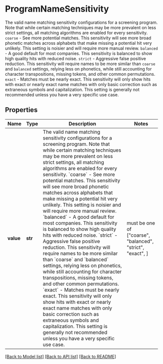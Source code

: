 # ProgramNameSensitivity

The valid name matching sensitivity configurations for a screening program. Note that while certain matching techniques may be more prevalent on less strict settings, all matching algorithms are enabled for every sensitivity.  `coarse` - See more potential matches. This sensitivity will see more broad phonetic matches across alphabets that make missing a potential hit very unlikely. This setting is noisier and will require more manual review.  `balanced` - A good default for most companies. This sensitivity is balanced to show high quality hits with reduced noise.  `strict` - Aggressive false positive reduction. This sensitivity will require names to be more similar than `coarse` and `balanced` settings, relying less on phonetics, while still accounting for character transpositions, missing tokens, and other common permutations.  `exact` - Matches must be nearly exact. This sensitivity will only show hits with exact or nearly exact name matches with only basic correction such as extraneous symbols and capitalization. This setting is generally not recommended unless you have a very specific use case.

## Properties
Name | Type | Description | Notes
------------ | ------------- | ------------- | -------------
**value** | **str** | The valid name matching sensitivity configurations for a screening program. Note that while certain matching techniques may be more prevalent on less strict settings, all matching algorithms are enabled for every sensitivity.  &#x60;coarse&#x60; - See more potential matches. This sensitivity will see more broad phonetic matches across alphabets that make missing a potential hit very unlikely. This setting is noisier and will require more manual review.  &#x60;balanced&#x60; - A good default for most companies. This sensitivity is balanced to show high quality hits with reduced noise.  &#x60;strict&#x60; - Aggressive false positive reduction. This sensitivity will require names to be more similar than &#x60;coarse&#x60; and &#x60;balanced&#x60; settings, relying less on phonetics, while still accounting for character transpositions, missing tokens, and other common permutations.  &#x60;exact&#x60; - Matches must be nearly exact. This sensitivity will only show hits with exact or nearly exact name matches with only basic correction such as extraneous symbols and capitalization. This setting is generally not recommended unless you have a very specific use case. |  must be one of ["coarse", "balanced", "strict", "exact", ]

[[Back to Model list]](../README.md#documentation-for-models) [[Back to API list]](../README.md#documentation-for-api-endpoints) [[Back to README]](../README.md)


